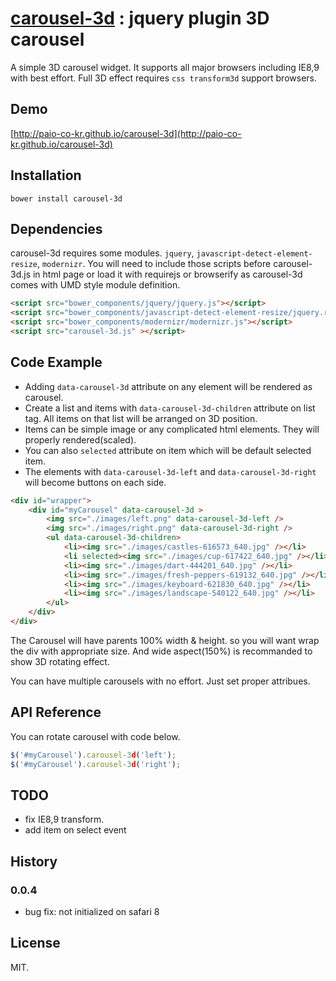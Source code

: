 # [carousel-3d](http://paio-co-kr.github.io/carousel-3d) : jquery plugin 3D carousel

A simple 3D carousel widget.
It supports all major browsers including IE8,9 with best effort. Full 3D effect requires `css transform3d` support browsers. 

## Demo

[http://paio-co-kr.github.io/carousel-3d](http://paio-co-kr.github.io/carousel-3d)

## Installation

`bower install carousel-3d`

## Dependencies
carousel-3d requires some modules. `jquery`, `javascript-detect-element-resize`, `modernizr`.
You will need to include those scripts before carousel-3d.js in html page or load it with requirejs or browserify as carousel-3d comes with UMD style module definition.
```html
<script src="bower_components/jquery/jquery.js"></script>
<script src="bower_components/javascript-detect-element-resize/jquery.resize.js"></script>
<script src="bower_components/modernizr/modernizr.js"></script>
<script src="carousel-3d.js" ></script>
```

## Code Example
* Adding `data-carousel-3d` attribute on any element will be rendered as carousel.
* Create a list and items with `data-carousel-3d-children` attribute on list tag. All items on that list will be arranged on 3D position.
* Items can be simple image or any complicated html elements. They will properly rendered(scaled).
* You can also `selected` attribute on item which will be default selected item.
* The elements with `data-carousel-3d-left` and `data-carousel-3d-right` will become buttons on each side.

```html
<div id="wrapper">
    <div id="myCarousel" data-carousel-3d >
        <img src="./images/left.png" data-carousel-3d-left />
        <img src="./images/right.png" data-carousel-3d-right />
        <ul data-carousel-3d-children>
            <li><img src="./images/castles-616573_640.jpg" /></li>
            <li selected><img src="./images/cup-617422_640.jpg" /></li>
            <li><img src="./images/dart-444201_640.jpg" /></li>
            <li><img src="./images/fresh-peppers-619132_640.jpg" /></li>
            <li><img src="./images/keyboard-621830_640.jpg" /></li>
            <li><img src="./images/landscape-540122_640.jpg" /></li>
        </ul>
    </div>
</div>
```
The Carousel will have parents 100% width & height. so you will want wrap the div with appropriate size. And wide aspect(150%) is recommanded to show 3D rotating effect.

You can have multiple carousels with no effort. Just set proper attribues.
## API Reference
You can rotate carousel with code below.
```javascript
$('#myCarousel').carousel-3d('left');
$('#myCarousel').carousel-3d('right');
```
## TODO
* fix IE8,9 transform.
* add item on select event

## History
### 0.0.4
* bug fix: not initialized on safari 8
 

## License

MIT.
